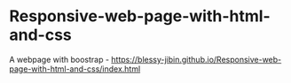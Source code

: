 # Responsive-web-page-with-html-and-css

A webpage with boostrap - https://blessy-jibin.github.io/Responsive-web-page-with-html-and-css/index.html
